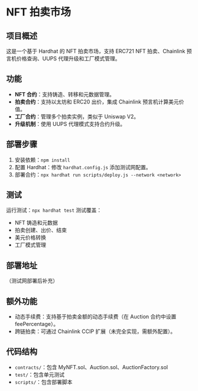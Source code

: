 # NFT 拍卖市场

## 项目概述
这是一个基于 Hardhat 的 NFT 拍卖市场，支持 ERC721 NFT 拍卖、Chainlink 预言机价格查询、UUPS 代理升级和工厂模式管理。

## 功能
- **NFT 合约**：支持铸造、转移和元数据管理。
- **拍卖合约**：支持以太坊和 ERC20 出价，集成 Chainlink 预言机计算美元价值。
- **工厂合约**：管理多个拍卖实例，类似于 Uniswap V2。
- **升级机制**：使用 UUPS 代理模式支持合约升级。

## 部署步骤
1. 安装依赖：`npm install`
2. 配置 Hardhat：修改 `hardhat.config.js` 添加测试网配置。
3. 部署合约：`npx hardhat run scripts/deploy.js --network <network>`

## 测试
运行测试：`npx hardhat test`
测试覆盖：
- NFT 铸造和元数据
- 拍卖创建、出价、结束
- 美元价格转换
- 工厂模式管理

## 部署地址
（测试网部署后补充）

## 额外功能
- 动态手续费：支持基于拍卖金额的动态手续费（在 Auction 合约中设置 feePercentage）。
- 跨链拍卖：可通过 Chainlink CCIP 扩展（未完全实现，需额外配置）。

## 代码结构
- `contracts/`：包含 MyNFT.sol、Auction.sol、AuctionFactory.sol
- `test/`：包含单元测试
- `scripts/`：包含部署脚本